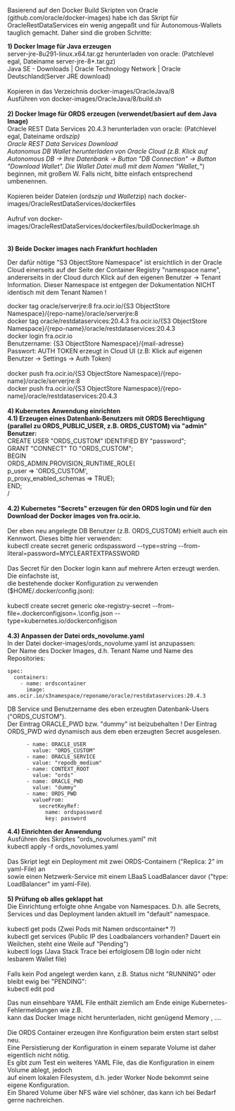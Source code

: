 Basierend auf den Docker Build Skripten von Oracle (github.com/oracle/docker-images) habe ich das Skript für OracleRestDataServices ein wenig angepaßt und für Autonomous-Wallets tauglich gemacht. Daher sind die groben Schritte:

<b>1) Docker Image für Java erzeugen</b><br>
server-jre-8u291-linux.x64.tar.gz herunterladen von oracle: (Patchlevel egal, Dateiname server-jre-8*.tar.gz)<br>
Java SE - Downloads | Oracle Technology Network | Oracle Deutschland(Server JRE download)<br>
<br>
Kopieren in das Verzeichnis docker-images/OracleJava/8<br>
Ausführen von docker-images/OracleJava/8/build.sh<br>
<br>
<b>2) Docker Image für ORDS erzeugen (verwendet/basiert auf dem Java Image)</b><br>
Oracle REST Data Services 20.4.3 herunterladen von oracle: (Patchlevel egal, Dateiname ords*zip)<br>
Oracle REST Data Services Download<br>
Autonomus DB Wallet herunterladen von Oracle Cloud (z.B. Klick auf Autonomous DB -> Ihre Datenbank -> Button "DB Connection" -> Button "Download Wallet". Die Wallet Datei muß mit dem Namen "Wallet_*") beginnen, mit großem W. Falls nicht, bitte einfach entsprechend umbenennen.<br>
<br>
Kopieren beider Dateien (ords*zip und Wallet*zip) nach docker-images/OracleRestDataServices/dockerfiles<br>
<br>
Aufruf von docker-images/OracleRestDataServices/dockerfiles/buildDockerImage.sh<br>
<br>
<br>
<b>3) Beide Docker images nach Frankfurt hochladen</b><br>

Der dafür nötige "S3 ObjectStore Namespace" ist ersichtlich in der Oracle Cloud einerseits auf der Seite der Container Registry "namespace name", andererseits in der Cloud durch Klick auf den eigenen Benutzer -> Tenant Information. Dieser Namespace ist entgegen der Dokumentation NICHT identisch mit dem Tenant Namen !

docker tag oracle/serverjre:8 fra.ocir.io/{S3 ObjectStore Namespace}/{repo-name}/oracle/serverjre:8<br>
docker tag oracle/restdataservices:20.4.3 fra.ocir.io/{S3 ObjectStore Namespace}/{repo-name}/oracle/restdataservices:20.4.3<br>
docker login fra.ocir.io<br>
Benutzername: {S3 ObjectStore Namespace}/{mail-adresse}<br>
Passwort: AUTH TOKEN erzeugt in Cloud UI (z.B: Klick auf eigenen Benutzer -> Settings -> Auth Token)<br>
<br>
docker push fra.ocir.io/{S3 ObjectStore Namespace}/{repo-name}/oracle/serverjre:8<br>
docker push fra.ocir.io/{S3 ObjectStore Namespace}/{repo-name}/oracle/restdataservices:20.4.3<br>
<br>
<b>4) Kubernetes Anwendung einrichten</b><br>
<b>4.1) Erzeugen eines Datenbank-Benutzers mit ORDS Berechtigung (parallel zu ORDS_PUBLIC_USER, z.B. ORDS_CUSTOM) via "admin" Benutzer:</b><br>
CREATE USER "ORDS_CUSTOM" IDENTIFIED BY "password";<br>
GRANT "CONNECT" TO "ORDS_CUSTOM";<br>
BEGIN<br>
     ORDS_ADMIN.PROVISION_RUNTIME_ROLE(<br>
         p_user => 'ORDS_CUSTOM',<br>
         p_proxy_enabled_schemas => TRUE);<br>
END;<br>
/<br>
<br>
<b>4.2) Kubernetes "Secrets" erzeugen für den ORDS login und für den Download der Docker images von fra.ocir.io.</b><br>
<br>
Der eben neu angelegte DB Benutzer (z.B. ORDS_CUSTOM) erhielt auch ein Kennwort. Dieses bitte hier verwenden:<br>
kubectl create secret generic ordspassword --type=string --from-literal=password=MYCLEARTEXTPASSWORD<br>
<br>
Das Secret für den Docker login kann auf mehrere Arten erzeugt werden. Die einfachste ist, <br>
die bestehende docker Konfiguration zu verwenden ($HOME/.docker/config.json):<br>
<br>
kubectl create secret generic oke-registry-secret --from-file=.dockerconfigjson=.\config.json --type=kubernetes.io/dockerconfigjson<br>
<br>
<b>4.3) Anpassen der Datei ords_novolume.yaml</b><br>
In der Datei docker-images/ords_novolume.yaml ist anzupassen:<br>
Der Name des Docker Images, d.h. Tenant Name und Name des Repositories:<br>

    spec:
      containers:
        - name: ordscontainer
          image: ams.ocir.io/s3namespace/reponame/oracle/restdataservices:20.4.3

DB Service und Benutzername des eben erzeugten Datenbank-Users ("ORDS_CUSTOM").<br>
Der Eintrag ORACLE_PWD bzw. "dummy" ist beizubehalten ! Der Eintrag ORDS_PWD wird dynamisch aus dem eben erzeugten Secret ausgelesen.<br>

          - name: ORACLE_USER
            value: "ORDS_CUSTOM"
          - name: ORACLE_SERVICE
            value: "repodb_medium"
          - name: CONTEXT_ROOT
            value: "ords"
          - name: ORACLE_PWD
            value: "dummy"
          - name: ORDS_PWD
            valueFrom:
              secretKeyRef:
                name: ordspassword
                key: password

<b>4.4) Einrichten der Anwendung</b><br>
Ausführen des Skriptes "ords_novolumes.yaml" mit<br>
kubectl apply -f ords_novolumes.yaml<br>
<br>
Das Skript legt ein Deployment mit zwei ORDS-Containern ("Replica: 2" im yaml-File) an<br>
sowie einen Netzwerk-Service mit einem LBaaS LoadBalancer davor ("type: LoadBalancer" im yaml-File).<br>
<br>
<b>5) Prüfung ob alles geklappt hat</b><br>
Die Einrichtung erfolgte ohne Angabe von Namespaces. D.h. alle Secrets, Services und das Deployment landen aktuell im "default" namespace.<br>
<br>
kubectl get pods (Zwei Pods mit Namen ordscontainer* ?)<br>
kubectl get services (Public IP des Loadbalancers vorhanden? Dauert ein Weilchen, steht eine Weile auf "Pending")<br>
kubectl logs <pod-name> (Java Stack Trace bei erfolglosem DB login oder nicht lesbarem Wallet file)<br>
<br>
Falls kein Pod angelegt werden kann, z.B. Status nicht "RUNNING" oder bleibt ewig bei "PENDING":<br>
kubectl edit pod <pod-name><br>

Das nun einsehbare YAML File enthält ziemlich am Ende einige Kubernetes-Fehlermeldungen wie z.B.<br>
kann das Docker Image nicht herunterladen, nicht genügend Memory , ....<br>
<br>
Die ORDS Container erzeugen ihre Konfiguration beim ersten start selbst neu.<br>
Eine Persistierung der Konfiguration in einem separate Volume ist daher eigentlich nicht nötig.<br>
Es gibt zum Test ein weiteres YAML File, das die Konfiguration in einem Volume ablegt, jedoch<br>
auf einem lokalen Filesystem, d.h. jeder Worker Node bekommt seine eigene Konfiguration.<br>
Ein Shared Volume über NFS wäre viel schöner, das kann ich bei Bedarf gerne nachreichen.<br>

